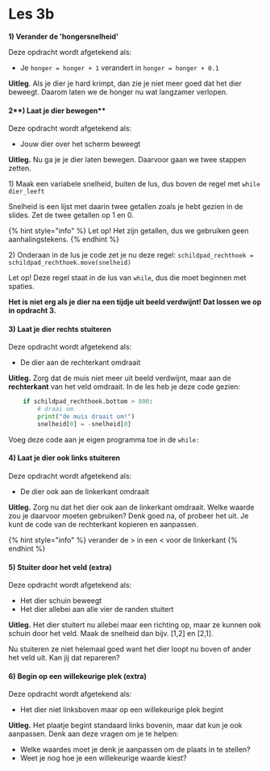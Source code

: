 # Les 3b

**1\) Verander de 'hongersnelheid'**

Deze opdracht wordt afgetekend als:

* Je `honger = honger + 1` verandert in `honger = honger + 0.1`

**Uitleg**. Als je dier je hard krimpt, dan zie je niet meer goed dat het dier beweegt. Daarom laten we de honger nu wat langzamer verlopen.

#### 2**\) Laat je dier bewegen**

Deze opdracht wordt afgetekend als:

* Jouw dier over het scherm beweegt

**Uitleg.** Nu ga je je dier laten bewegen. Daarvoor gaan we twee stappen zetten.

1\) Maak een variabele snelheid, buiten de lus, dus boven de regel met `while dier_leeft`

Snelheid is een lijst met daarin twee getallen zoals je hebt gezien in de slides. Zet de twee getallen op 1 en 0. 

{% hint style="info" %}
Let op! Het zijn getallen, dus we gebruiken geen aanhalingstekens.
{% endhint %}

2\)  Onderaan in de lus je code zet je nu deze regel: `schildpad_rechthoek = schildpad_rechthoek.move(snelheid)`

Let op! Deze regel staat in de lus van `while`, dus die moet beginnen met spaties.

**Het is niet erg als je dier na een tijdje uit beeld verdwijnt! Dat lossen we op in opdracht 3.**

#### **3\) Laat je dier rechts stuiteren**

Deze opdracht wordt afgetekend als:

* De dier aan de rechterkant omdraait 

**Uitleg.** Zorg dat de muis niet meer uit beeld verdwijnt, maar aan de **rechterkant** van het veld omdraait. In de les heb je deze code gezien:

```python
    if schildpad_rechthoek.bottom > 800:
        # draai om
        print("de muis draait om!")
        snelheid[0] = -snelheid[0]
```

Voeg deze code aan je eigen programma toe in de `while:`

#### **4\) Laat je dier ook links stuiteren**

Deze opdracht wordt afgetekend als:

* De dier ook aan de linkerkant omdraait 

**Uitleg.** Zorg nu dat het dier ook aan de linkerkant omdraait. Welke waarde zou je daarvoor moeten gebruiken? Denk goed na, of probeer het uit. Je kunt de code van de rechterkant kopieren en aanpassen.

{% hint style="info" %}
verander de &gt; in een &lt; voor de linkerkant
{% endhint %}

#### 5\) Stuiter door het veld \(extra\)

Deze opdracht wordt afgetekend als:

* Het dier schuin beweegt
* Het dier allebei aan alle vier de randen stuitert

**Uitleg.** Het dier stuitert nu allebei maar een richting op, maar ze kunnen ook schuin door het veld. Maak de snelheid dan bijv. \[1,2\] en \[2,1\].

Nu stuiteren ze niet helemaal goed want het dier loopt nu boven of ander het veld uit. Kan jij dat repareren?

#### 6\) Begin op een willekeurige plek \(extra\)

Deze opdracht wordt afgetekend als:

* Het dier niet linksboven maar op een willekeurige plek begint

**Uitleg.** Het plaatje begint standaard links bovenin, maar dat kun je ook aanpassen. Denk aan deze vragen om je te helpen:

* Welke waardes moet je denk je aanpassen om de plaats in te stellen?
* Weet je nog hoe je een willekeurige waarde kiest? 

